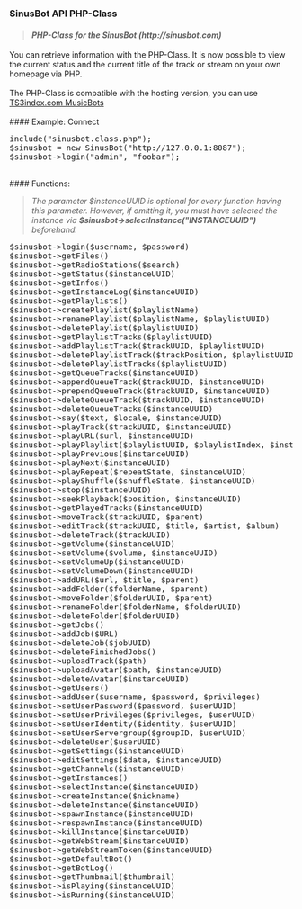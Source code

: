 ### SinusBot API PHP-Class
<blockquote><h4><em>PHP-Class for the SinusBot (http://sinusbot.com)</em></h4></blockquote>
You can retrieve information with the PHP-Class. It is now possible to view the current status and the current title of the track or stream on your own homepage via PHP.<br><br>
The PHP-Class is compatible with the hosting version, you can use <a href="http://ts3index.com/hosting/product/teamspeak-3-musicbot.html">TS3index.com MusicBots</a>
<br /><br />
#### Example: Connect
<pre>
include("sinusbot.class.php");
$sinusbot = new SinusBot("http://127.0.0.1:8087");
$sinusbot->login("admin", "foobar");
</pre>
<br />
#### Functions:
<blockquote><em>The parameter $instanceUUID is optional for every function having this parameter. However, if omitting it, you must have selected the instance via <strong>$sinusbot->selectInstance("INSTANCEUUID")</strong> beforehand.</em></blockquote>
<pre>
$sinusbot->login($username, $password)
$sinusbot->getFiles()
$sinusbot->getRadioStations($search)
$sinusbot->getStatus($instanceUUID)
$sinusbot->getInfos()
$sinusbot->getInstanceLog($instanceUUID)
$sinusbot->getPlaylists()
$sinusbot->createPlaylist($playlistName)
$sinusbot->renamePlaylist($playlistName, $playlistUUID)
$sinusbot->deletePlaylist($playlistUUID)
$sinusbot->getPlaylistTracks($playlistUUID)
$sinusbot->addPlaylistTrack($trackUUID, $playlistUUID)
$sinusbot->deletePlaylistTrack($trackPosition, $playlistUUID)
$sinusbot->deletePlaylistTracks($playlistUUID)
$sinusbot->getQueueTracks($instanceUUID)
$sinusbot->appendQueueTrack($trackUUID, $instanceUUID)
$sinusbot->prependQueueTrack($trackUUID, $instanceUUID)
$sinusbot->deleteQueueTrack($trackUUID, $instanceUUID)
$sinusbot->deleteQueueTracks($instanceUUID)
$sinusbot->say($text, $locale, $instanceUUID)
$sinusbot->playTrack($trackUUID, $instanceUUID)
$sinusbot->playURL($url, $instanceUUID)
$sinusbot->playPlaylist($playlistUUID, $playlistIndex, $instanceUUID)
$sinusbot->playPrevious($instanceUUID)
$sinusbot->playNext($instanceUUID)
$sinusbot->playRepeat($repeatState, $instanceUUID)
$sinusbot->playShuffle($shuffleState, $instanceUUID)
$sinusbot->stop($instanceUUID) 
$sinusbot->seekPlayback($position, $instanceUUID)
$sinusbot->getPlayedTracks($instanceUUID)
$sinusbot->moveTrack($trackUUID, $parent)
$sinusbot->editTrack($trackUUID, $title, $artist, $album)
$sinusbot->deleteTrack($trackUUID)
$sinusbot->getVolume($instanceUUID) 
$sinusbot->setVolume($volume, $instanceUUID)
$sinusbot->setVolumeUp($instanceUUID)
$sinusbot->setVolumeDown($instanceUUID)
$sinusbot->addURL($url, $title, $parent)
$sinusbot->addFolder($folderName, $parent)
$sinusbot->moveFolder($folderUUID, $parent)
$sinusbot->renameFolder($folderName, $folderUUID)
$sinusbot->deleteFolder($folderUUID)
$sinusbot->getJobs()
$sinusbot->addJob($URL)
$sinusbot->deleteJob($jobUUID)
$sinusbot->deleteFinishedJobs()
$sinusbot->uploadTrack($path)
$sinusbot->uploadAvatar($path, $instanceUUID)
$sinusbot->deleteAvatar($instanceUUID)
$sinusbot->getUsers()
$sinusbot->addUser($username, $password, $privileges)
$sinusbot->setUserPassword($password, $userUUID)
$sinusbot->setUserPrivileges($privileges, $userUUID)
$sinusbot->setUserIdentity($identity, $userUUID)
$sinusbot->setUserServergroup($groupID, $userUUID)
$sinusbot->deleteUser($userUUID)
$sinusbot->getSettings($instanceUUID)
$sinusbot->editSettings($data, $instanceUUID)
$sinusbot->getChannels($instanceUUID)
$sinusbot->getInstances()
$sinusbot->selectInstance($instanceUUID)
$sinusbot->createInstance($nickname)
$sinusbot->deleteInstance($instanceUUID)
$sinusbot->spawnInstance($instanceUUID)
$sinusbot->respawnInstance($instanceUUID)
$sinusbot->killInstance($instanceUUID)
$sinusbot->getWebStream($instanceUUID)
$sinusbot->getWebStreamToken($instanceUUID)
$sinusbot->getDefaultBot()
$sinusbot->getBotLog()
$sinusbot->getThumbnail($thumbnail)
$sinusbot->isPlaying($instanceUUID)
$sinusbot->isRunning($instanceUUID)
</pre>
